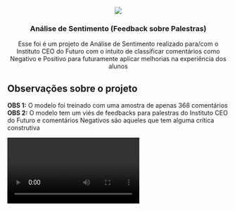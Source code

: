 <!-- PROJECT LOGO -->
<p align="center">
  <a href="https://github.com/Gabrielj96/Analise-de-sentimento-feedbacks/">
    <img src="Análise de Sentimento (Feebacks)/faces-sentiment.png">
  </a>

  <h3 align="center">Análise de Sentimento (Feedback sobre Palestras)</h3>

  <p align="center">
    Esse foi é um projeto de Análise de Sentimento realizado para/com o Instituto CEO do Futuro com o intuito de classificar comentários como Negativo e Positivo para futuramente aplicar melhorias na experiência dos alunos
</p>

<!-- ABOUT THE PROJECT -->
## Observações sobre o projeto

**OBS 1:** O modelo foi treinado com uma amostra de apenas 368 comentários<br />
**OBS 2:** O modelo tem um viés de feedbacks para palestras do Instituto CEO do Futuro e comentários Negativos são aqueles que tem alguma crítica construtiva

<video>
  <source src="Análise de Sentimento (Feebacks)/Teste app analise de sentimento.mp4" type="video/mp4">
</video>
